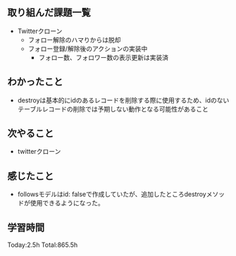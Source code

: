 ## 取り組んだ課題一覧
- Twitterクローン
  - フォロー解除のハマりからは脱却
  - フォロー登録/解除後のアクションの実装中
    - フォロー数、フォロワー数の表示更新は実装済

## わかったこと
- destroyは基本的にidのあるレコードを削除する際に使用するため、idのないテーブルレコードの削除では予期しない動作となる可能性があること

## 次やること
- twitterクローン　

## 感じたこと
- followsモデルはid: falseで作成していたが、追加したところdestroyメソッドが使用できるようになった。
  
## 学習時間
Today:2.5h
Total:865.5h
